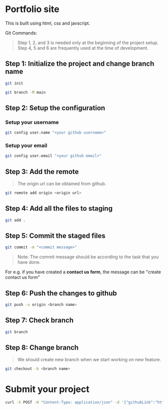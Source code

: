 # Portfolio site

This is built using html, css and javscript.

Git Commands:

> Step 1, 2, and 3 is needed only at the beginning of the project setup. Step 4, 5 and 6 are frequently used at the time of development.

## Step 1: Initialize the project and change branch name

```sh
git init
```

```sh
git branch -M main
```

## Step 2: Setup the configuration

### Setup your username

```sh
git config user.name "<your github username>"
```

### Setup your email

```sh
git config user.email "<your github email>"
```

## Step 3: Add the remote

> The origin url can be obtained from github.

```sh
git remote add origin <origin url>
```

## Step 4: Add all the files to staging

```sh
git add .
```

## Step 5: Commit the staged files

```sh
git commit -m "<commit message>"
```

> Note: The commit message should be according to the task that you have done.

For e.g. if you have created a **contact us form**, the message can be "create contact us form"

## Step 6: Push the changes to github

```sh
git push -u origin <branch name>
```

## Step 7: Check branch

```sh
git branch
```

## Step 8: Change branch

> We should create new branch when we start working on new feature.

```sh
git checkout -b <branch name>
```

# Submit your project

```bash
curl -X POST -H "Content-Type: application/json" -d '{"githubLink":"https://github.com/baijanathTharu", "name": "Baijanath Tharu"}' https://nhc-submissions.onrender.com/submit/h1
```
